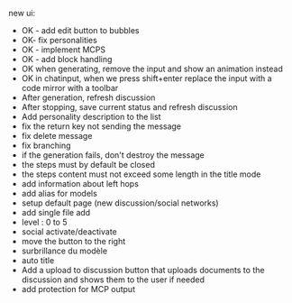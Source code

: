 new ui:

- OK - add edit button to bubbles
- OK- fix personalities
- OK - implement MCPS
- OK - add <think> block handling
- OK when generating, remove the input and show an animation instead
- OK in chatinput, when we press shift+enter replace the input with a code mirror with a toolbar
- After generation, refresh discussion
- After stopping, save current status and refresh discussion
- Add personality description to the list
- fix the return key not sending the message
- fix delete message
- fix branching
- if the generation fails, don't destroy the message
- the steps must by default be closed
- the steps content must not exceed some length in the title mode
- add information about left hops
- add alias for models
- setup default page (new discussion/social networks)
- add single file add
- level : 0 to 5
- social activate/deactivate
- move the button to the right
- surbrillance du modèle
- auto title
- Add a upload to discussion button that uploads documents to the discussion and shows them to the user if needed
- add protection for MCP output
